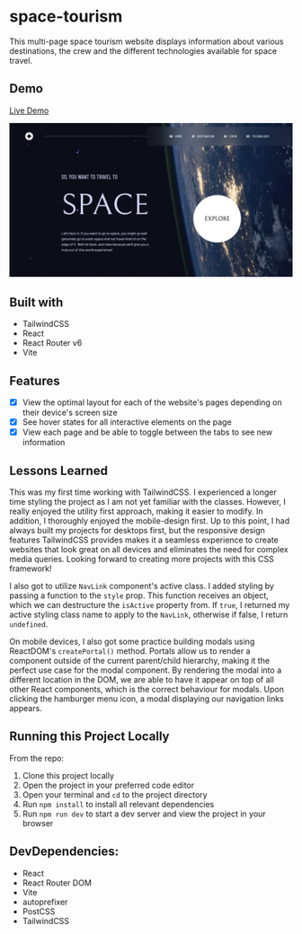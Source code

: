 # space-tourism

This multi-page space tourism website displays information about various destinations, the crew and the different technologies available for space travel.

## Demo
[Live Demo](https://nc-space-tourism.netlify.app/)

<img src="space-tourism-screenshot.png" alt="" border="0">

## Built with
- TailwindCSS
- React
- React Router v6
- Vite

## Features
- [x] View the optimal layout for each of the website's pages depending on their device's screen size
- [x] See hover states for all interactive elements on the page
- [x] View each page and be able to toggle between the tabs to see new information

## Lessons Learned
This was my first time working with TailwindCSS. I experienced a longer time styling the project as I am not yet familiar with the classes. However, I really enjoyed the utility first approach, making it easier to modify. In addition, I thoroughly enjoyed the mobile-design first. Up to this point, I had always built my projects for desktops first, but the responsive design features TailwindCSS provides makes it a seamless experience to create websites that look great on all devices and eliminates the need for complex media queries. Looking forward to creating more projects with this CSS framework!

I also got to utilize `NavLink` component's active class. I added styling by passing a function to the `style` prop. This function receives an object, which we can destructure the `isActive` property from. If `true`, I returned my active styling class name to apply to the `NavLink`, otherwise if false, I return `undefined`.

On mobile devices, I also got some practice building modals using ReactDOM's `createPortal()` method. Portals allow us to render a component outside of the current parent/child hierarchy, making it the perfect use case for the modal component. By rendering the modal into a different location in the DOM, we are able to have it appear on top of all other React components, which is the correct behaviour for modals. Upon clicking the hamburger menu icon, a modal displaying our navigation links appears.

## Running this Project Locally
From the repo:
1. Clone this project locally
2. Open the project in your preferred code editor
3. Open your terminal and `cd` to the project directory
4. Run `npm install` to install all relevant dependencies
5. Run `npm run dev` to start a dev server and view the project in your browser

## DevDependencies:
- React
- React Router DOM
- Vite
- autoprefixer
- PostCSS
- TailwindCSS
